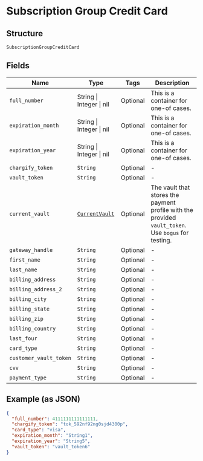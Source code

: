 
# Subscription Group Credit Card

## Structure

`SubscriptionGroupCreditCard`

## Fields

| Name | Type | Tags | Description |
|  --- | --- | --- | --- |
| `full_number` | String \| Integer \| nil | Optional | This is a container for one-of cases. |
| `expiration_month` | String \| Integer \| nil | Optional | This is a container for one-of cases. |
| `expiration_year` | String \| Integer \| nil | Optional | This is a container for one-of cases. |
| `chargify_token` | `String` | Optional | - |
| `vault_token` | `String` | Optional | - |
| `current_vault` | [`CurrentVault`](../../doc/models/current-vault.md) | Optional | The vault that stores the payment profile with the provided `vault_token`. Use `bogus` for testing. |
| `gateway_handle` | `String` | Optional | - |
| `first_name` | `String` | Optional | - |
| `last_name` | `String` | Optional | - |
| `billing_address` | `String` | Optional | - |
| `billing_address_2` | `String` | Optional | - |
| `billing_city` | `String` | Optional | - |
| `billing_state` | `String` | Optional | - |
| `billing_zip` | `String` | Optional | - |
| `billing_country` | `String` | Optional | - |
| `last_four` | `String` | Optional | - |
| `card_type` | `String` | Optional | - |
| `customer_vault_token` | `String` | Optional | - |
| `cvv` | `String` | Optional | - |
| `payment_type` | `String` | Optional | - |

## Example (as JSON)

```json
{
  "full_number": 4111111111111111,
  "chargify_token": "tok_592nf92ng0sjd4300p",
  "card_type": "visa",
  "expiration_month": "String1",
  "expiration_year": "String5",
  "vault_token": "vault_token6"
}
```


